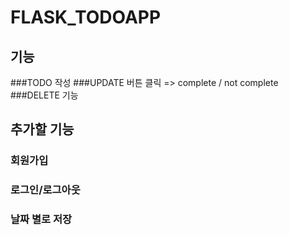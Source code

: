# FLASK_TODOAPP
## 기능
###TODO 작성
###UPDATE 버튼 클릭 => complete / not complete 
###DELETE 기능

## 추가할 기능
### 회원가입
### 로그인/로그아웃
### 날짜 별로 저장
